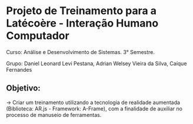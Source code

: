 # Projeto de Treinamento para a Latécoère - Interação Humano Computador

Curso: Análise e Desenvolvimento de Sistemas. 3° Semestre.

Grupo: Daniel Leonard Levi Pestana,
       Adrian Welsey Vieira da Silva,
       Caíque Fernandes
       

## Objetivo:
 -> Criar um treinamento utilizando a tecnologia de realidade aumentada (Biblioteca: AR.js - Framework: A-Frame), com a finalidade de auxiliar no processo de manuseio de ferramentas.
